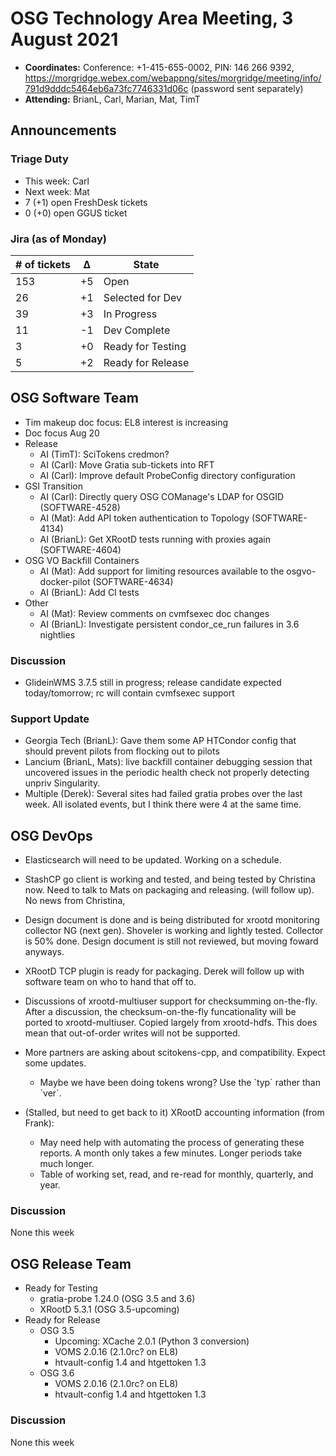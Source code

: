 # OSG Technology Area Meeting, 3 August 2021

-   **Coordinates:** Conference: +1-415-655-0002, PIN: 146 266 9392,
    <https://morgridge.webex.com/webappng/sites/morgridge/meeting/info/791d9dddc5464eb6a73fc7746331d06c> (password sent separately)
-   **Attending:** BrianL, Carl, Marian, Mat, TimT


## Announcements

### Triage Duty

-   This week: Carl
-   Next week: Mat
-   7 (+1) open FreshDesk tickets
-   0 (+0) open GGUS ticket

### Jira (as of Monday)

| # of tickets | &Delta; | State             |
|--------------|---------|-------------------|
| 153          | +5      | Open              |
| 26           | +1      | Selected for Dev  |
| 39           | +3      | In Progress       |
| 11           | -1      | Dev Complete      |
| 3            | +0      | Ready for Testing |
| 5            | +2      | Ready for Release |

## OSG Software Team

-   Tim makeup doc focus: EL8 interest is increasing
-   Doc focus Aug 20
-   Release
    -   AI (TimT): SciTokens credmon?
    -   AI (Carl): Move Gratia sub-tickets into RFT
    -   AI (Carl): Improve default ProbeConfig directory configuration
-   GSI Transition
    -   AI (Carl): Directly query OSG COManage's LDAP for OSGID (SOFTWARE-4528)
    -   AI (Mat): Add API token authentication to Topology (SOFTWARE-4134)
    -   AI (BrianL): Get XRootD tests running with proxies again (SOFTWARE-4604)
-   OSG VO Backfill Containers
    -   AI (Mat): Add support for limiting resources available to the osgvo-docker-pilot (SOFTWARE-4634)
    -   AI (BrianL): Add CI tests
-   Other
    -   AI (Mat): Review comments on cvmfsexec doc changes
    -   AI (BrianL): Investigate persistent condor_ce_run failures in 3.6 nightlies

### Discussion

-   GlideinWMS 3.7.5 still in progress; release candidate expected today/tomorrow;
    rc will contain cvmfsexec support


### Support Update

-   Georgia Tech (BrianL): Gave them some AP HTCondor config that should prevent pilots from flocking out to pilots
-   Lancium (BrianL, Mats): live backfill container debugging session that uncovered issues in the periodic health check
    not properly detecting unpriv Singularity.
-   Multiple (Derek): Several sites had failed gratia probes over the last week.  All isolated events, but I think there were 4 at the same time.

## OSG DevOps

-   Elasticsearch will need to be updated.  Working on a schedule.
-   StashCP go client is working and tested, and being tested by Christina now. Need to talk to Mats on packaging and releasing. (will follow up).  No news from Christina,
-   Design document is done and is being distributed for xrootd monitoring collector NG (next gen).  Shoveler is working and lightly tested.  Collector is 50% done.  Design document is still not reviewed, but moving foward anyways.
-   XRootD TCP plugin is ready for packaging.  Derek will follow up with software team on who to hand that off to.
-   Discussions of xrootd-multiuser support for checksumming on-the-fly.  After a discussion, the checksum-on-the-fly funcationality will be ported to xrootd-multiuser.  Copied largely from xrootd-hdfs.  This does mean that out-of-order writes will not be supported.
-   More partners are asking about scitokens-cpp, and compatibility.  Expect some updates.
    -   Maybe we have been doing tokens wrong?  Use the \`typ\` rather than \`ver\`.


-   (Stalled, but need to get back to it) XRootD accounting information (from Frank):
    -   May need help with automating the process of generating these reports.  A month only takes a few minutes.  Longer periods take much longer.
    -   Table of working set, read, and re-read for monthly, quarterly, and year.

### Discussion

None this week

## OSG Release Team

-   Ready for Testing
    -   gratia-probe 1.24.0 (OSG 3.5 and 3.6)
    -   XRootD 5.3.1 (OSG 3.5-upcoming)
-   Ready for Release
    -   OSG 3.5
        -   Upcoming: XCache 2.0.1 (Python 3 conversion)
        -   VOMS 2.0.16 (2.1.0rc? on EL8)
        -   htvault-config 1.4 and htgettoken 1.3
    -   OSG 3.6
        -   VOMS 2.0.16 (2.1.0rc? on EL8)
        -   htvault-config 1.4 and htgettoken 1.3

### Discussion

None this week

